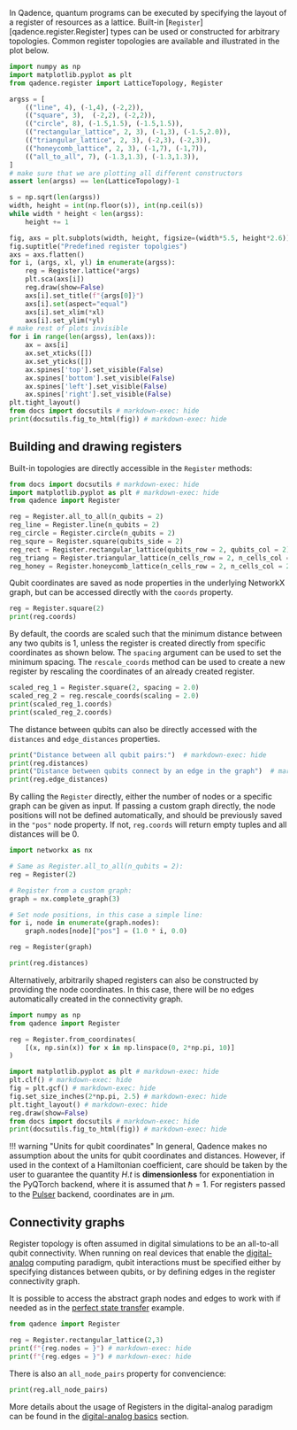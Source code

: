 In Qadence, quantum programs can be executed by specifying the layout of a register of resources as a lattice.
Built-in [`Register`][qadence.register.Register] types can be used or constructed for arbitrary topologies.
Common register topologies are available and illustrated in the plot below.

```python exec="on" html="1"
import numpy as np
import matplotlib.pyplot as plt
from qadence.register import LatticeTopology, Register

argss = [
    (("line", 4), (-1,4), (-2,2)),
    (("square", 3),  (-2,2), (-2,2)),
    (("circle", 8), (-1.5,1.5), (-1.5,1.5)),
    (("rectangular_lattice", 2, 3), (-1,3), (-1.5,2.0)),
    (("triangular_lattice", 2, 3), (-2,3), (-2,3)),
    (("honeycomb_lattice", 2, 3), (-1,7), (-1,7)),
    (("all_to_all", 7), (-1.3,1.3), (-1.3,1.3)),
]
# make sure that we are plotting all different constructors
assert len(argss) == len(LatticeTopology)-1

s = np.sqrt(len(argss))
width, height = int(np.floor(s)), int(np.ceil(s))
while width * height < len(argss):
    height += 1

fig, axs = plt.subplots(width, height, figsize=(width*5.5, height*2.6))
fig.suptitle("Predefined register topolgies")
axs = axs.flatten()
for i, (args, xl, yl) in enumerate(argss):
    reg = Register.lattice(*args)
    plt.sca(axs[i])
    reg.draw(show=False)
    axs[i].set_title(f"{args[0]}")
    axs[i].set(aspect="equal")
    axs[i].set_xlim(*xl)
    axs[i].set_ylim(*yl)
# make rest of plots invisible
for i in range(len(argss), len(axs)):
    ax = axs[i]
    ax.set_xticks([])
    ax.set_yticks([])
    ax.spines['top'].set_visible(False)
    ax.spines['bottom'].set_visible(False)
    ax.spines['left'].set_visible(False)
    ax.spines['right'].set_visible(False)
plt.tight_layout()
from docs import docsutils # markdown-exec: hide
print(docsutils.fig_to_html(fig)) # markdown-exec: hide
```

## Building and drawing registers

Built-in topologies are directly accessible in the `Register` methods:

```python exec="on" source="material-block" html="1" session="register"
from docs import docsutils # markdown-exec: hide
import matplotlib.pyplot as plt # markdown-exec: hide
from qadence import Register

reg = Register.all_to_all(n_qubits = 2)
reg_line = Register.line(n_qubits = 2)
reg_circle = Register.circle(n_qubits = 2)
reg_squre = Register.square(qubits_side = 2)
reg_rect = Register.rectangular_lattice(qubits_row = 2, qubits_col = 2)
reg_triang = Register.triangular_lattice(n_cells_row = 2, n_cells_col = 2)
reg_honey = Register.honeycomb_lattice(n_cells_row = 2, n_cells_col = 2)
```

Qubit coordinates are saved as node properties in the underlying NetworkX graph, but can
be accessed directly with the `coords` property.

```python exec="on" source="material-block" result="json" session="register"
reg = Register.square(2)
print(reg.coords)
```
By default, the coords are scaled such that the minimum distance between any two qubits is 1,
unless the register is created directly from specific coordinates as shown below. The `spacing`
argument can be used to set the minimum spacing. The `rescale_coords` method can be used to create
a new register by rescaling the coordinates of an already created register.

```python exec="on" source="material-block" result="json" session="register"
scaled_reg_1 = Register.square(2, spacing = 2.0)
scaled_reg_2 = reg.rescale_coords(scaling = 2.0)
print(scaled_reg_1.coords)
print(scaled_reg_2.coords)
```

The distance between qubits can also be directly accessed with the `distances` and `edge_distances`
properties.

```python exec="on" source="material-block" result="json" session="register"
print("Distance between all qubit pairs:")  # markdown-exec: hide
print(reg.distances)
print("Distance between qubits connect by an edge in the graph")  # markdown-exec: hide
print(reg.edge_distances)
```

By calling the `Register` directly, either the number of nodes or a specific graph can be given as input.
If passing a custom graph directly, the node positions will not be defined automatically, and should be
previously saved in the `"pos"` node property. If not, `reg.coords` will return empty tuples and all
distances will be 0.

```python exec="on" source="material-block" result="json" session="register"
import networkx as nx

# Same as Register.all_to_all(n_qubits = 2):
reg = Register(2)

# Register from a custom graph:
graph = nx.complete_graph(3)

# Set node positions, in this case a simple line:
for i, node in enumerate(graph.nodes):
    graph.nodes[node]["pos"] = (1.0 * i, 0.0)

reg = Register(graph)

print(reg.distances)
```


Alternatively, arbitrarily shaped registers can also be constructed by providing the node coordinates.
In this case, there will be no edges automatically created in the connectivity graph.

```python exec="on" source="material-block" html="1"
import numpy as np
from qadence import Register

reg = Register.from_coordinates(
    [(x, np.sin(x)) for x in np.linspace(0, 2*np.pi, 10)]
)

import matplotlib.pyplot as plt # markdown-exec: hide
plt.clf() # markdown-exec: hide
fig = plt.gcf() # markdown-exec: hide
fig.set_size_inches(2*np.pi, 2.5) # markdown-exec: hide
plt.tight_layout() # markdown-exec: hide
reg.draw(show=False)
from docs import docsutils # markdown-exec: hide
print(docsutils.fig_to_html(fig)) # markdown-exec: hide
```

!!! warning "Units for qubit coordinates"
    In general, Qadence makes no assumption about the units for qubit coordinates and distances.
    However, if used in the context of a Hamiltonian coefficient, care should be taken by the user to guarantee the
    quantity $H.t$ is **dimensionless** for exponentiation in the PyQTorch backend, where it is assumed that $\hbar = 1$.
	For registers passed to the [Pulser](https://github.com/pasqal-io/Pulser) backend, coordinates are in $\mu \textrm{m}$.


## Connectivity graphs

Register topology is often assumed in digital simulations to be an all-to-all qubit connectivity.
When running on real devices that enable the [digital-analog](../digital_analog_qc/index.md) computing paradigm,
qubit interactions must be specified either by specifying distances between qubits,
or by defining edges in the register connectivity graph.

It is possible to access the abstract graph nodes and edges to work with if needed as in the [perfect state
transfer](../index.md#analog-emulation-of-a-perfect-state-transfer) example.

```python exec="on" source="material-block" result="json" session="reg-usage"
from qadence import Register

reg = Register.rectangular_lattice(2,3)
print(f"{reg.nodes = }") # markdown-exec: hide
print(f"{reg.edges = }") # markdown-exec: hide
```

There is also an `all_node_pairs` property for convencience:

```python exec="on" source="material-block" result="json" session="reg-usage"
print(reg.all_node_pairs)
```

More details about the usage of Registers in the digital-analog paradigm can be found in the [digital-analog basics](../digital_analog_qc/analog-basics.md) section.
